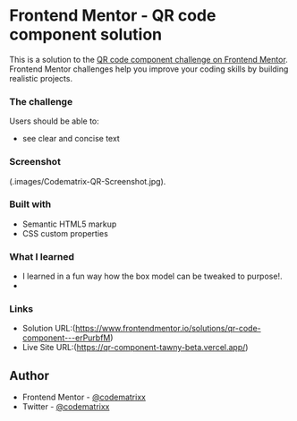 # Frontend Mentor - QR code component solution

This is a solution to the [QR code component challenge on Frontend Mentor](https://www.frontendmentor.io/challenges/qr-code-component-iux_sIO_H). Frontend Mentor challenges help you improve your coding skills by building realistic projects. 

### The challenge

Users should be able to:

- see clear and concise text

### Screenshot

(.images/Codematrix-QR-Screenshot.jpg).

### Built with

- Semantic HTML5 markup
- CSS custom properties

### What I learned

- I learned in a fun way how the box model can be tweaked to purpose!.
- 

### Links

- Solution URL:(https://www.frontendmentor.io/solutions/qr-code-component---erPurbfM)
- Live Site URL:(https://qr-component-tawny-beta.vercel.app/)

## Author

- Frontend Mentor - [@codematrixx](https://www.frontendmentor.io/profile/codematrixx)
- Twitter - [@codematrixx](https://www.x.com/codematriixx)

